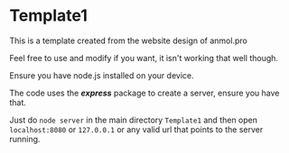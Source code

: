 # Template1
This is a template created from the website design of anmol.pro

Feel free to use and modify if you want, it isn't working that well though.

Ensure you have node.js installed on your device.

The code uses the ***__express__*** package to create a server, ensure you have that.

Just do `node server` in the main directory `Template1` and then open `localhost:8080` or `127.0.0.1` or any valid url that points to the server running.
